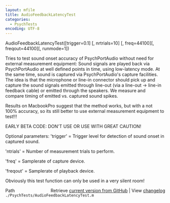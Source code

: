 ```yaml
---
layout: mfile
title: AudioFeedbackLatencyTest
categories:
  - PsychTests
encoding: UTF-8
---
```


AudioFeedbackLatencyTest([trigger=0.1] [, nrtrials=10] [, freq=44100][, freqout=44100][, runmode=1])

Tries to test sound onset accuracy of PsychPortAudio without need for
external measurement equipment: Sound signals are played back via
PsychPortAudio at well defined points in time, using low-latency mode. At
the same time, sound is captured via PsychPortAudio's capture facilities.
The idea is that the microphone or line-in connector should pick up and
capture the sound signals emitted through line-out (via a line-out -\>
line-in feedback cable) or emitted through the speakers. We measure and
compare timing of emitted vs. captured sound spikes.

Results on MacbookPro suggest that the method works, but with a not 100%
accuracy, so its still better to use external measurement equipment to
test!!!

EARLY BETA CODE: DON'T USE OR USE WITH GREAT CAUTION!

Optional parameters:
'trigger' = Trigger level for detection of sound onset in captured sound.

'ntrials' = Number of measurement trials to perform.

'freq' = Samplerate of capture device.

'freqout' = Samplerate of playback device.

Obviously this test function can only be used in a very silent room!



<div class="code_header" style="text-align:right;">
  <span style="float:left;">Path&nbsp;&nbsp;</span> <span class="counter">Retrieve <a href=
  "https://raw.github.com/Psychtoolbox-3/Psychtoolbox-3/beta/./PsychTests/AudioFeedbackLatencyTest.m">current version from GitHub</a> | View <a href=
  "https://github.com/Psychtoolbox-3/Psychtoolbox-3/commits/beta/./PsychTests/AudioFeedbackLatencyTest.m">changelog</a></span>
</div>
<div class="code">
  <code>./PsychTests/AudioFeedbackLatencyTest.m</code>
</div>
